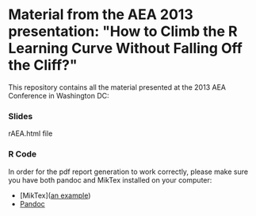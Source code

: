 Material from the AEA 2013 presentation:
"How to Climb the R Learning Curve Without Falling Off the Cliff?"
=============================

This repository contains all the material presented at the 2013 AEA Conference in Washington DC:

### Slides

rAEA.html file


### R Code

In order for the pdf report generation to work correctly, please make sure you have both pandoc and MikTex installed on your computer: 
- [MikTex]([an example](http://example.com/ "Title"))
- [Pandoc](http://code.google.com/p/pandoc/downloads/list)


